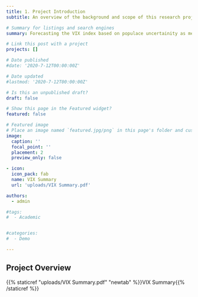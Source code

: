 ```yaml
---
title: 1. Project Introduction
subtitle: An overview of the background and scope of this research project

# Summary for listings and search engines
summary: Forecasting the VIX index based on populace uncertainity as measured by user data on https://www.metaculus.com/questions/

# Link this post with a project
projects: []

# Date published
#date: '2020-7-12T00:00:00Z'

# Date updated
#lastmod: '2020-7-12T00:00:00Z'

# Is this an unpublished draft?
draft: false

# Show this page in the Featured widget?
featured: false

# Featured image
# Place an image named `featured.jpg/png` in this page's folder and customize its options here.
image:
  caption: ''
  focal_point: ''
  placement: 2
  preview_only: false

- icon: 
  icon_pack: fab
  name: VIX Summary
  url: 'uploads/VIX Summary.pdf'

authors:
  - admin

#tags:
#  - Academic


#categories:
#  - Demo

---
```


## Project Overview

{{% staticref "uploads/VIX Summary.pdf" "newtab" %}}VIX Summary{{% /staticref %}}
